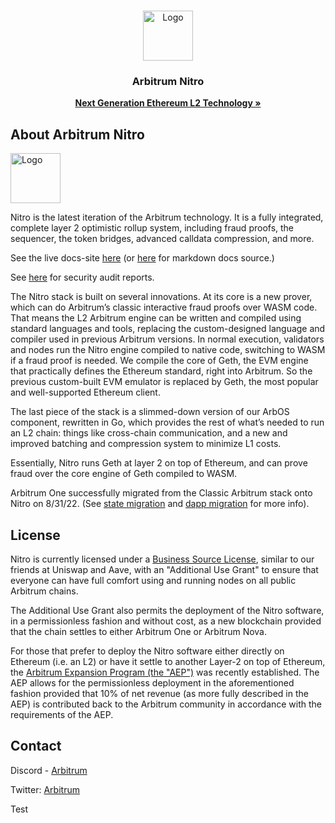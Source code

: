 <br />
<p align="center">
  <a href="https://arbitrum.io/">
    <img src="https://arbitrum.io/assets/arbitrum/logo_color.png" alt="Logo" width="80" height="80">
  </a>

  <h3 align="center">Arbitrum Nitro</h3>

  <p align="center">
    <a href="https://developer.arbitrum.io/"><strong>Next Generation Ethereum L2 Technology »</strong></a>
    <br />
  </p>
</p>

## About Arbitrum Nitro

<img src="https://arbitrum.io/assets/arbitrum/logo_color.png" alt="Logo" width="80" height="80">

Nitro is the latest iteration of the Arbitrum technology. It is a fully integrated, complete
layer 2 optimistic rollup system, including fraud proofs, the sequencer, the token bridges,
advanced calldata compression, and more.

See the live docs-site [here](https://developer.arbitrum.io/) (or [here](https://github.com/OffchainLabs/arbitrum-docs) for markdown docs source.)

See [here](https://docs.arbitrum.io/audit-reports) for security audit reports.

The Nitro stack is built on several innovations. At its core is a new prover, which can do Arbitrum’s classic
interactive fraud proofs over WASM code. That means the L2 Arbitrum engine can be written and compiled using
standard languages and tools, replacing the custom-designed language and compiler used in previous Arbitrum
versions. In normal execution,
validators and nodes run the Nitro engine compiled to native code, switching to WASM if a fraud proof is needed.
We compile the core of Geth, the EVM engine that practically defines the Ethereum standard, right into Arbitrum.
So the previous custom-built EVM emulator is replaced by Geth, the most popular and well-supported Ethereum client.

The last piece of the stack is a slimmed-down version of our ArbOS component, rewritten in Go, which provides the
rest of what’s needed to run an L2 chain: things like cross-chain communication, and a new and improved batching
and compression system to minimize L1 costs.

Essentially, Nitro runs Geth at layer 2 on top of Ethereum, and can prove fraud over the core engine of Geth
compiled to WASM.

Arbitrum One successfully migrated from the Classic Arbitrum stack onto Nitro on 8/31/22. (See [state migration](https://developer.arbitrum.io/migration/state-migration) and [dapp migration](https://developer.arbitrum.io/migration/dapp_migration) for more info).

## License

Nitro is currently licensed under a [Business Source License](./LICENSE.md), similar to our friends at Uniswap and Aave, with an "Additional Use Grant" to ensure that everyone can have full comfort using and running nodes on all public Arbitrum chains.

The Additional Use Grant also permits the deployment of the Nitro software, in a permissionless fashion and without cost, as a new blockchain provided that the chain settles to either Arbitrum One or Arbitrum Nova.

For those that prefer to deploy the Nitro software either directly on Ethereum (i.e. an L2) or have it settle to another Layer-2 on top of Ethereum, the [Arbitrum Expansion Program (the "AEP")](https://docs.arbitrum.foundation/aep/ArbitrumExpansionProgramTerms.pdf) was recently established. The AEP allows for the permissionless deployment in the aforementioned fashion provided that 10% of net revenue (as more fully described in the AEP) is contributed back to the Arbitrum community in accordance with the requirements of the AEP.

## Contact

Discord - [Arbitrum](https://discord.com/invite/5KE54JwyTs)

Twitter: [Arbitrum](https://twitter.com/arbitrum)

Test
